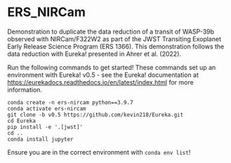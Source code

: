 # ERS_NIRCam
Demonstration to duplicate the data reduction of a transit of WASP-39b observed with NIRCam/F322W2 as part of the JWST Transiting Exoplanet Early Release Science Program (ERS 1366). This demonstration follows the data reduction with Eureka! presented in Ahrer et al. (2022).

Run the following commands to get started! These commands set up an environment with Eureka! v0.5 - see the Eureka! documentation at https://eurekadocs.readthedocs.io/en/latest/index.html for more information.

```
conda create -n ers-nircam python==3.9.7
conda activate ers-nircam
git clone -b v0.5 https://github.com/kevin218/Eureka.git
cd Eureka
pip install -e '.[jwst]'
cd ..
conda install jupyter
```

Ensure you are in the correct environment with ```conda env list```!
